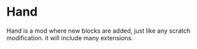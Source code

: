 # Hand
Hand is a mod where new blocks are added, just like any scratch modification.
it will include many extensions.
